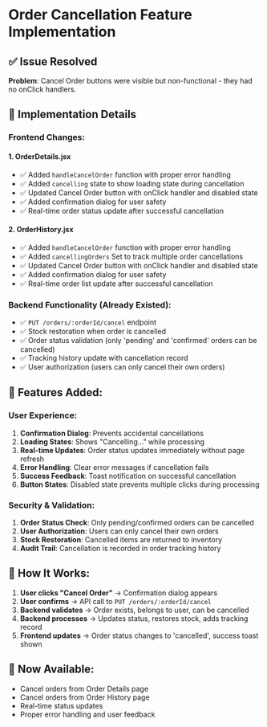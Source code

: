 # Order Cancellation Feature Implementation

## ✅ Issue Resolved
**Problem**: Cancel Order buttons were visible but non-functional - they had no onClick handlers.

## 🔧 Implementation Details

### Frontend Changes:

#### 1. OrderDetails.jsx
- ✅ Added `handleCancelOrder` function with proper error handling
- ✅ Added `cancelling` state to show loading state during cancellation
- ✅ Updated Cancel Order button with onClick handler and disabled state
- ✅ Added confirmation dialog for user safety
- ✅ Real-time order status update after successful cancellation

#### 2. OrderHistory.jsx  
- ✅ Added `handleCancelOrder` function with proper error handling
- ✅ Added `cancellingOrders` Set to track multiple order cancellations
- ✅ Updated Cancel Order button with onClick handler and disabled state
- ✅ Added confirmation dialog for user safety
- ✅ Real-time order list update after successful cancellation

### Backend Functionality (Already Existed):
- ✅ `PUT /orders/:orderId/cancel` endpoint
- ✅ Stock restoration when order is cancelled
- ✅ Order status validation (only 'pending' and 'confirmed' orders can be cancelled)
- ✅ Tracking history update with cancellation record
- ✅ User authorization (users can only cancel their own orders)

## 🎯 Features Added:

### User Experience:
1. **Confirmation Dialog**: Prevents accidental cancellations
2. **Loading States**: Shows "Cancelling..." while processing
3. **Real-time Updates**: Order status updates immediately without page refresh
4. **Error Handling**: Clear error messages if cancellation fails
5. **Success Feedback**: Toast notification on successful cancellation
6. **Button States**: Disabled state prevents multiple clicks during processing

### Security & Validation:
1. **Order Status Check**: Only pending/confirmed orders can be cancelled
2. **User Authorization**: Users can only cancel their own orders
3. **Stock Restoration**: Cancelled items are returned to inventory
4. **Audit Trail**: Cancellation is recorded in order tracking history

## 🔄 How It Works:

1. **User clicks "Cancel Order"** → Confirmation dialog appears
2. **User confirms** → API call to `PUT /orders/:orderId/cancel`
3. **Backend validates** → Order exists, belongs to user, can be cancelled
4. **Backend processes** → Updates status, restores stock, adds tracking record
5. **Frontend updates** → Order status changes to 'cancelled', success toast shown

## 🚀 Now Available:
- Cancel orders from Order Details page
- Cancel orders from Order History page
- Real-time status updates
- Proper error handling and user feedback
